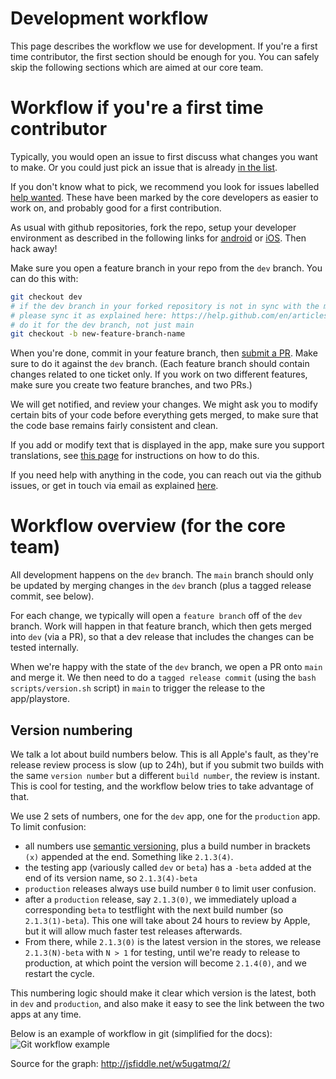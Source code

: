 # Development workflow

This page describes the workflow we use for development. If you're a first time contributor, the first section should be enough for you. You can safely skip the following sections which are aimed at our core team.

# Workflow if you're a first time contributor

Typically, you would open an issue to first discuss what changes you want to make. Or you could just pick an issue that is already [in the list](https://github.com/mapswipe/mapswipe/issues).

If you don't know what to pick, we recommend you look for issues labelled [help wanted](https://github.com/mapswipe/mapswipe/issues?q=is%3Aissue+is%3Aopen+label%3A%22help+wanted%22). These have been marked by the core developers as easier to work on, and probably good for a first contribution.

As usual with github repositories, fork the repo, setup your developer environment as described in the following links for [android](develop-android) or [iOS](develop-ios). Then hack away!

Make sure you open a feature branch in your repo from the `dev` branch. You can do this with:

```bash
git checkout dev
# if the dev branch in your forked repository is not in sync with the main mapswipe repo's dev branch
# please sync it as explained here: https://help.github.com/en/articles/syncing-a-fork
# do it for the dev branch, not just main
git checkout -b new-feature-branch-name
```

When you're done, commit in your feature branch, then [submit a PR](https://github.com/mapswipe/mapswipe/compare). Make sure to do it against the `dev` branch. (Each feature branch should contain changes related to one ticket only. If you work on two different features, make sure you create two feature branches, and two PRs.)

We will get notified, and review your changes. We might ask you to modify certain bits of your code before everything gets merged, to make sure that the code base remains fairly consistent and clean.

If you add or modify text that is displayed in the app, make sure you support translations, see [this page](translating.md) for instructions on how to do this.

If you need help with anything in the code, you can reach out via the github issues, or get in touch via email as explained [here](https://mapswipe.org/get-involved.html).

# Workflow overview (for the core team)

All development happens on the `dev` branch. The `main` branch should only be updated by merging changes in the `dev` branch (plus a tagged release commit, see below).

For each change, we typically will open a `feature branch` off of the `dev` branch. Work will happen in that feature branch, which then gets merged into `dev` (via a PR), so that a dev release that includes the changes can be tested internally.

When we're happy with the state of the `dev` branch, we open a PR onto `main` and merge it. We then need to do a `tagged release commit` (using the `bash scripts/version.sh` script) in `main` to trigger the release to the app/playstore.

## Version numbering

We talk a lot about build numbers below. This is all Apple's fault, as they're release review process is slow (up to 24h), but if you submit two builds with the same `version number` but a different `build number`, the review is instant. This is cool for testing, and the workflow below tries to take advantage of that.

We use 2 sets of numbers, one for the `dev` app, one for the `production` app. To limit confusion:
- all numbers use [semantic versioning](https://semver.org/), plus a build number in brackets `(x)` appended at the end. Something like `2.1.3(4)`.
- the testing app (variously called `dev` or `beta`) has a `-beta` added at the end of its version name, so `2.1.3(4)-beta`
- `production` releases always use build number `0` to limit user confusion.
- after a `production` release, say `2.1.3(0)`, we immediately upload a corresponding `beta` to testflight with the next build number (so `2.1.3(1)-beta`). This one will take about 24 hours to review by Apple, but it will allow much faster test releases afterwards.
- From there, while `2.1.3(0)` is the latest version in the stores, we release `2.1.3(N)-beta` with `N > 1` for testing, until we're ready to release to production, at which point the version will become `2.1.4(0)`, and we restart the cycle.

This numbering logic should make it clear which version is the latest, both in `dev` and `production`, and also make it easy to see the link between the two apps at any time.

Below is an example of workflow in git (simplified for the docs):
![Git workflow example](git_workflow_example.png)

Source for the graph: http://jsfiddle.net/w5ugatmq/2/
